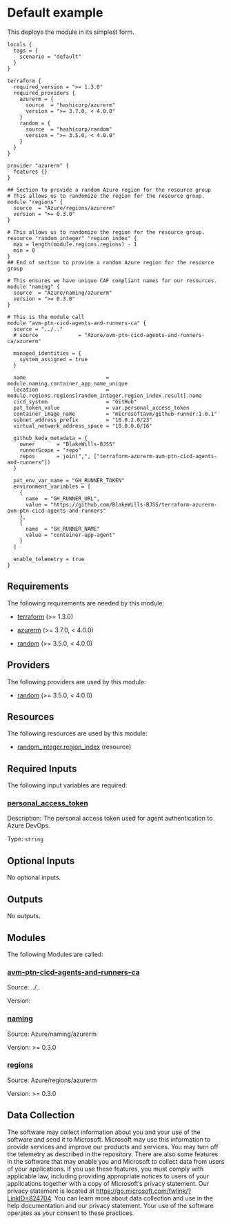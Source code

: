 <!-- BEGIN_TF_DOCS -->
# Default example

This deploys the module in its simplest form.

```hcl
locals {
  tags = {
    scenario = "default"
  }
}

terraform {
  required_version = ">= 1.3.0"
  required_providers {
    azurerm = {
      source  = "hashicorp/azurerm"
      version = ">= 3.7.0, < 4.0.0"
    }
    random = {
      source  = "hashicorp/random"
      version = ">= 3.5.0, < 4.0.0"
    }
  }
}

provider "azurerm" {
  features {}
}

## Section to provide a random Azure region for the resource group
# This allows us to randomize the region for the resource group.
module "regions" {
  source  = "Azure/regions/azurerm"
  version = ">= 0.3.0"
}

# This allows us to randomize the region for the resource group.
resource "random_integer" "region_index" {
  max = length(module.regions.regions) - 1
  min = 0
}
## End of section to provide a random Azure region for the resource group

# This ensures we have unique CAF compliant names for our resources.
module "naming" {
  source  = "Azure/naming/azurerm"
  version = ">= 0.3.0"
}

# This is the module call
module "avm-ptn-cicd-agents-and-runners-ca" {
  source = "../.."
  # source             = "Azure/avm-ptn-cicd-agents-and-runners-ca/azurerm"

  managed_identities = {
    system_assigned = true
  }

  name                          = module.naming.container_app.name_unique
  location                      = module.regions.regions[random_integer.region_index.result].name
  cicd_system                   = "GitHub"
  pat_token_value               = var.personal_access_token
  container_image_name          = "microsoftavm/github-runner:1.0.1"
  subnet_address_prefix         = "10.0.2.0/23"
  virtual_network_address_space = "10.0.0.0/16"

  github_keda_metadata = {
    owner       = "BlakeWills-BJSS"
    runnerScope = "repo"
    repos       = join(",", ["terraform-azurerm-avm-ptn-cicd-agents-and-runners"])
  }

  pat_env_var_name = "GH_RUNNER_TOKEN"
  environment_variables = [
    {
      name  = "GH_RUNNER_URL",
      value = "https://github.com/BlakeWills-BJSS/terraform-azurerm-avm-ptn-cicd-agents-and-runners"
    },
    {
      name  = "GH_RUNNER_NAME"
      value = "container-app-agent"
    }
  ]

  enable_telemetry = true
}
```

<!-- markdownlint-disable MD033 -->
## Requirements

The following requirements are needed by this module:

- <a name="requirement_terraform"></a> [terraform](#requirement\_terraform) (>= 1.3.0)

- <a name="requirement_azurerm"></a> [azurerm](#requirement\_azurerm) (>= 3.7.0, < 4.0.0)

- <a name="requirement_random"></a> [random](#requirement\_random) (>= 3.5.0, < 4.0.0)

## Providers

The following providers are used by this module:

- <a name="provider_random"></a> [random](#provider\_random) (>= 3.5.0, < 4.0.0)

## Resources

The following resources are used by this module:

- [random_integer.region_index](https://registry.terraform.io/providers/hashicorp/random/latest/docs/resources/integer) (resource)

<!-- markdownlint-disable MD013 -->
## Required Inputs

The following input variables are required:

### <a name="input_personal_access_token"></a> [personal\_access\_token](#input\_personal\_access\_token)

Description: The personal access token used for agent authentication to Azure DevOps.

Type: `string`

## Optional Inputs

No optional inputs.

## Outputs

No outputs.

## Modules

The following Modules are called:

### <a name="module_avm-ptn-cicd-agents-and-runners-ca"></a> [avm-ptn-cicd-agents-and-runners-ca](#module\_avm-ptn-cicd-agents-and-runners-ca)

Source: ../..

Version:

### <a name="module_naming"></a> [naming](#module\_naming)

Source: Azure/naming/azurerm

Version: >= 0.3.0

### <a name="module_regions"></a> [regions](#module\_regions)

Source: Azure/regions/azurerm

Version: >= 0.3.0

<!-- markdownlint-disable-next-line MD041 -->
## Data Collection

The software may collect information about you and your use of the software and send it to Microsoft. Microsoft may use this information to provide services and improve our products and services. You may turn off the telemetry as described in the repository. There are also some features in the software that may enable you and Microsoft to collect data from users of your applications. If you use these features, you must comply with applicable law, including providing appropriate notices to users of your applications together with a copy of Microsoft’s privacy statement. Our privacy statement is located at <https://go.microsoft.com/fwlink/?LinkID=824704>. You can learn more about data collection and use in the help documentation and our privacy statement. Your use of the software operates as your consent to these practices.
<!-- END_TF_DOCS -->